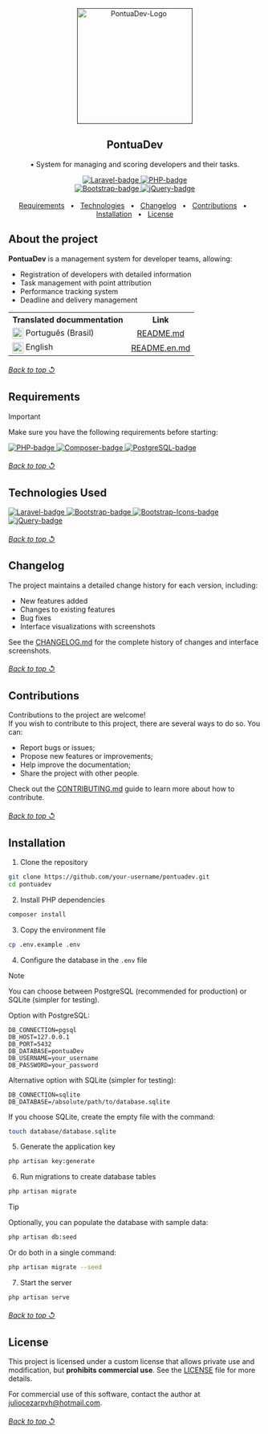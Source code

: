 <!--
References used in this Repository
https://github.com/kyechan99/capsule-render
https://github.com/DenverCoder1/custom-icon-badges
https://github.com/alexandresanlim/Badges4-README.md-Profile
https://shields.io
https://getemoji.com
-->

<!-- PRESENTATION -->

<div align="center">
  <a href="">
    <img src="https://github.com/user-attachments/assets/549a8788-f8d4-42f3-b750-9fff9092a252" alt="PontuaDev-Logo" width="230px" title="Developer Management System">
  </a>
  <h2 align="center">PontuaDev</h2>
</div>

<div align="center">
 
  • System for managing and scoring developers and their tasks.
 
</div>

<div align="center">
  <a href="https://laravel.com/">
    <img src="https://img.shields.io/badge/Made%20with%20framework:-Laravel%2012%20-gray.svg?colorA=EF6161&amp;colorB=FF2D20&amp;style=for-the-badge" alt="Laravel-badge" style="max-width: 100%;">
    </a>
  <a href="https://www.php.net/">
    <img src="https://img.shields.io/badge/Made%20with%20language:-PHP%208.2%20-gray.svg?colorA=8C96C6&amp;colorB=777BB4&amp;style=for-the-badge" alt="PHP-badge" style="max-width: 100%;">
  </a>
</div>

<div align="center">
  <a href="https://getbootstrap.com/">
      <img src="https://img.shields.io/badge/Made%20with%20library:-Bootstrap%204.5%20-gray.svg?colorA=9B7AD5&amp;colorB=7952B3&amp;style=for-the-badge" alt="Bootstrap-badge" style="max-width: 100%;">
  </a>
  <a href="https://jquery.com/">
      <img src="https://img.shields.io/badge/Made%20with%20library:-jQuery%203.5%20-gray.svg?colorA=2B90D9&amp;colorB=0769AD&amp;style=for-the-badge" alt="jQuery-badge" style="max-width: 100%;">
  </a>
</div>

<br>

<div align="center">
  <a href="#-requirements">Requirements</a> &#xa0; • &#xa0;
  <a href="#-technologies-used">Technologies</a> &#xa0; • &#xa0;
  <a href="#-changelog">Changelog</a> &#xa0; • &#xa0;
  <a href="#-contributions">Contributions</a> &#xa0; • &#xa0;
  <a href="#-installation">Installation</a> &#xa0; • &#xa0;
  <a href="#-license">License</a>
</div>

<!-- ABOUT THE PROJECT -->

## About the project

**PontuaDev** is a management system for developer teams, allowing:

- Registration of developers with detailed information
- Task management with point attribution
- Performance tracking system
- Deadline and delivery management

<div align="center">
  <table>
    <tr>
      <th align="center">Translated docummentation</th>
      <th align="center">Link</th>
    </tr>
    <tr>
      <td>
        <img align="center" src="https://cdn-icons-png.flaticon.com/512/197/197386.png" alt="Português" width="22"/> 
        Português (Brasil)
      </td>
      <td align="center">
        <a href="README.md">README.md</a>
      </td>
    </tr>
    <tr>
      <td>
        <img align="center" src="https://cdn-icons-png.flaticon.com/512/197/197374.png" alt="English" width="22"/> 
        English
      </td>
      <td align="center">
        <a href="docs/translations/README.en.md">README.en.md</a>
      </td>
    </tr>
  </table>
</div>

<div align="left">
  <h6><a href="#pontuadev"> Back to top ↺</a></h6>
</div>

## Requirements

> [!IMPORTANT]  
> Make sure you have the following requirements before starting:

<a href="https://www.php.net/">
  <img src="https://img.shields.io/badge/PHP-8.2_or_higher-777BB4?style=for-the-badge&logo=php&logoColor=white" alt="PHP-badge">
</a>
<a href="https://getcomposer.org/">
  <img src="https://img.shields.io/badge/Composer-2.0_or_higher-885630?style=for-the-badge&logo=composer&logoColor=white" alt="Composer-badge">
</a>
<a href="https://www.postgresql.org/">
  <img src="https://img.shields.io/badge/PostgreSQL-4169E1?style=for-the-badge&logo=postgresql&logoColor=white" alt="PostgreSQL-badge">
</a>

<div align="left">
  <h6><a href="#pontuadev"> Back to top ↺</a></h6>
</div>

## Technologies Used

<a href="https://laravel.com/">
  <img src="https://img.shields.io/badge/Laravel-12-FF2D20?style=for-the-badge&logo=laravel&logoColor=white" alt="Laravel-badge">
</a>
<a href="https://getbootstrap.com/">
  <img src="https://img.shields.io/badge/Bootstrap-4.5-7952B3?style=for-the-badge&logo=bootstrap&logoColor=white" alt="Bootstrap-badge">
</a>
<a href="https://icons.getbootstrap.com/">
  <img src="https://img.shields.io/badge/Bootstrap_Icons-1.11-7952B3?style=for-the-badge&logo=bootstrap&logoColor=white" alt="Bootstrap-Icons-badge">
</a>
<a href="https://jquery.com/">
  <img src="https://img.shields.io/badge/jQuery-3.5-0769AD?style=for-the-badge&logo=jquery&logoColor=white" alt="jQuery-badge">
</a>

<div align="left">
  <h6><a href="#pontuadev"> Back to top ↺</a></h6>
</div>

<!-- CHANGELOG -->

## Changelog

The project maintains a detailed change history for each version, including:

- New features added
- Changes to existing features
- Bug fixes
- Interface visualizations with screenshots

See the [CHANGELOG.md](../CHANGELOG.md) for the complete history of changes and interface screenshots.

<div align="left">
  <h6><a href="#pontuadev"> Back to top ↺</a></h6>
</div>

<!-- CONTRIBUTIONS -->

## Contributions

Contributions to the project are welcome! \
If you wish to contribute to this project, there are several ways to do so. You can:
- Report bugs or issues;
- Propose new features or improvements;
- Help improve the documentation;
- Share the project with other people.

Check out the [CONTRIBUTING.md](../CONTRIBUTING.md) guide to learn more about how to contribute.

<div align="left">
  <h6><a href="#pontuadev"> Back to top ↺</a></h6>
</div>

<!-- INSTALLATION -->

## Installation

1. Clone the repository
```bash
git clone https://github.com/your-username/pontuadev.git
cd pontuadev
```

2. Install PHP dependencies
```bash
composer install
```

3. Copy the environment file
```bash
cp .env.example .env
```

4. Configure the database in the `.env` file

> [!NOTE]  
> You can choose between PostgreSQL (recommended for production) or SQLite (simpler for testing).

Option with PostgreSQL:
```
DB_CONNECTION=pgsql
DB_HOST=127.0.0.1
DB_PORT=5432
DB_DATABASE=pontuaDev
DB_USERNAME=your_username
DB_PASSWORD=your_password
```

Alternative option with SQLite (simpler for testing):
```
DB_CONNECTION=sqlite
DB_DATABASE=/absolute/path/to/database.sqlite
```

If you choose SQLite, create the empty file with the command:
```bash
touch database/database.sqlite
```

5. Generate the application key
```bash
php artisan key:generate
```

6. Run migrations to create database tables
```bash
php artisan migrate
```

> [!TIP]  
> Optionally, you can populate the database with sample data:
> ```bash
> php artisan db:seed
> ```
> Or do both in a single command:
> ```bash
> php artisan migrate --seed
> ```

7. Start the server
```bash
php artisan serve
```

<div align="left">
  <h6><a href="#pontuadev"> Back to top ↺</a></h6>
</div>

<!-- LICENSE -->

## License

This project is licensed under a custom license that allows private use and modification, but **prohibits commercial use**. See the [LICENSE](../LICENSE) file for more details.

For commercial use of this software, contact the author at juliocezarpvh@hotmail.com.

<div align="left">
  <h6><a href="#pontuadev"> Back to top ↺</a></h6>
</div>
